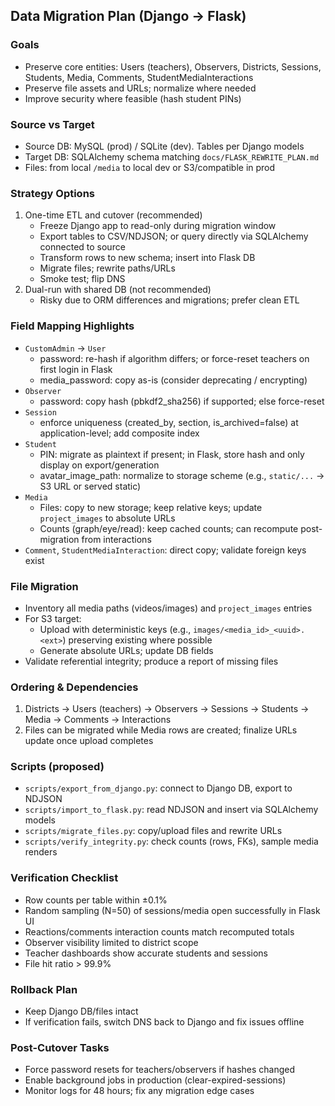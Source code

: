 ## Data Migration Plan (Django → Flask)

### Goals
- Preserve core entities: Users (teachers), Observers, Districts, Sessions, Students, Media, Comments, StudentMediaInteractions
- Preserve file assets and URLs; normalize where needed
- Improve security where feasible (hash student PINs)

### Source vs Target
- Source DB: MySQL (prod) / SQLite (dev). Tables per Django models
- Target DB: SQLAlchemy schema matching `docs/FLASK_REWRITE_PLAN.md`
- Files: from local `/media` to local dev or S3/compatible in prod

### Strategy Options
1) One-time ETL and cutover (recommended)
   - Freeze Django app to read-only during migration window
   - Export tables to CSV/NDJSON; or query directly via SQLAlchemy connected to source
   - Transform rows to new schema; insert into Flask DB
   - Migrate files; rewrite paths/URLs
   - Smoke test; flip DNS
2) Dual-run with shared DB (not recommended)
   - Risky due to ORM differences and migrations; prefer clean ETL

### Field Mapping Highlights
- `CustomAdmin` → `User`
  - password: re-hash if algorithm differs; or force-reset teachers on first login in Flask
  - media_password: copy as-is (consider deprecating / encrypting)
- `Observer`
  - password: copy hash (pbkdf2_sha256) if supported; else force-reset
- `Session`
  - enforce uniqueness (created_by, section, is_archived=false) at application-level; add composite index
- `Student`
  - PIN: migrate as plaintext if present; in Flask, store hash and only display on export/generation
  - avatar_image_path: normalize to storage scheme (e.g., `static/...` → S3 URL or served static)
- `Media`
  - Files: copy to new storage; keep relative keys; update `project_images` to absolute URLs
  - Counts (graph/eye/read): keep cached counts; can recompute post-migration from interactions
- `Comment`, `StudentMediaInteraction`: direct copy; validate foreign keys exist

### File Migration
- Inventory all media paths (videos/images) and `project_images` entries
- For S3 target:
  - Upload with deterministic keys (e.g., `images/<media_id>_<uuid>.<ext>`) preserving existing where possible
  - Generate absolute URLs; update DB fields
- Validate referential integrity; produce a report of missing files

### Ordering & Dependencies
1) Districts → Users (teachers) → Observers → Sessions → Students → Media → Comments → Interactions
2) Files can be migrated while Media rows are created; finalize URLs update once upload completes

### Scripts (proposed)
- `scripts/export_from_django.py`: connect to Django DB, export to NDJSON
- `scripts/import_to_flask.py`: read NDJSON and insert via SQLAlchemy models
- `scripts/migrate_files.py`: copy/upload files and rewrite URLs
- `scripts/verify_integrity.py`: check counts (rows, FKs), sample media renders

### Verification Checklist
- Row counts per table within ±0.1%
- Random sampling (N=50) of sessions/media open successfully in Flask UI
- Reactions/comments interaction counts match recomputed totals
- Observer visibility limited to district scope
- Teacher dashboards show accurate students and sessions
- File hit ratio > 99.9%

### Rollback Plan
- Keep Django DB/files intact
- If verification fails, switch DNS back to Django and fix issues offline

### Post-Cutover Tasks
- Force password resets for teachers/observers if hashes changed
- Enable background jobs in production (clear-expired-sessions)
- Monitor logs for 48 hours; fix any migration edge cases


